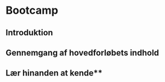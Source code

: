 # **Bootcamp**

## Introduktion

## Gennemgang af hovedforløbets indhold

## Lær hinanden at kende**



